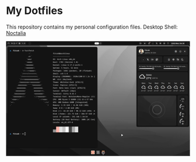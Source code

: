 # My Dotfiles

This repository contains my personal configuration files.
Desktop Shell: [Noctalia](https://github.com/noctalia-dev/noctalia-shell)

![Desktop Screenshot](./screenshots/desktop.png)
